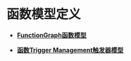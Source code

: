# 函数模型定义<a name="functiongraph_06_0101"></a>

-   **[FunctionGraph函数模型](FunctionGraph函数模型.md)**  

-   **[函数Trigger Management触发器模型](函数Trigger-Management触发器模型.md)**  


